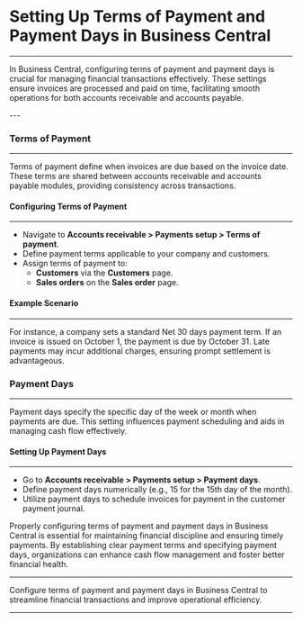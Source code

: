 # Setting Up Terms of Payment and Payment Days in Business Central
---
<div class="customized-intro-container" id="introduction">
    <p>In Business Central, configuring terms of payment and payment days is crucial for managing financial transactions effectively. These settings ensure invoices are processed and paid on time, facilitating smooth operations for both accounts receivable and accounts payable.</p>
</div>
---

### Terms of Payment
---

Terms of payment define when invoices are due based on the invoice date. These terms are shared between accounts receivable and accounts payable modules, providing consistency across transactions.

#### Configuring Terms of Payment
---

- Navigate to **Accounts receivable > Payments setup > Terms of payment**.
- Define payment terms applicable to your company and customers.
- Assign terms of payment to:
  - **Customers** via the **Customers** page.
  - **Sales orders** on the **Sales order** page.

#### Example Scenario
---

For instance, a company sets a standard Net 30 days payment term. If an invoice is issued on October 1, the payment is due by October 31. Late payments may incur additional charges, ensuring prompt settlement is advantageous.

### Payment Days
---

Payment days specify the specific day of the week or month when payments are due. This setting influences payment scheduling and aids in managing cash flow effectively.

#### Setting Up Payment Days
---

- Go to **Accounts receivable > Payments setup > Payment days**.
- Define payment days numerically (e.g., 15 for the 15th day of the month).
- Utilize payment days to schedule invoices for payment in the customer payment journal.

Properly configuring terms of payment and payment days in Business Central is essential for maintaining financial discipline and ensuring timely payments. By establishing clear payment terms and specifying payment days, organizations can enhance cash flow management and foster better financial health.

---

Configure terms of payment and payment days in Business Central to streamline financial transactions and improve operational efficiency.

---
